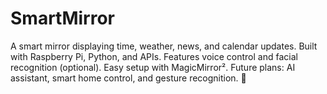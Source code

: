 # SmartMirror
A smart mirror displaying time, weather, news, and calendar updates. Built with Raspberry Pi, Python, and APIs. Features voice control and facial recognition (optional). Easy setup with MagicMirror². Future plans: AI assistant, smart home control, and gesture recognition. 🚀
